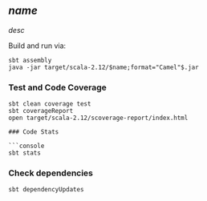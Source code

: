 $name$
-----

$desc$

Build and run via:
```console
sbt assembly
java -jar target/scala-2.12/$name;format="Camel"$.jar
```

### Test and Code Coverage

```
sbt clean coverage test
sbt coverageReport
open target/scala-2.12/scoverage-report/index.html

### Code Stats

```console
sbt stats
```
### Check dependencies

```console
sbt dependencyUpdates
```
